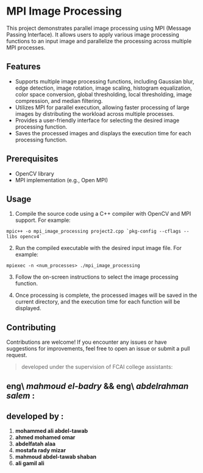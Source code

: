 # MPI Image Processing

This project demonstrates parallel image processing using MPI (Message Passing Interface). It allows users to apply various image processing functions to an input image and parallelize the processing across multiple MPI processes.

## Features

- Supports multiple image processing functions, including Gaussian blur, edge detection, image rotation, image scaling, histogram equalization, color space conversion, global thresholding, local thresholding, image compression, and median filtering.
- Utilizes MPI for parallel execution, allowing faster processing of large images by distributing the workload across multiple processes.
- Provides a user-friendly interface for selecting the desired image processing function.
- Saves the processed images and displays the execution time for each processing function.

## Prerequisites

- OpenCV library
- MPI implementation (e.g., Open MPI)

## Usage

1. Compile the source code using a C++ compiler with OpenCV and MPI support. For example:
```
mpic++ -o mpi_image_processing project2.cpp `pkg-config --cflags --libs opencv4`
```

2. Run the compiled executable with the desired input image file. For example:
```
mpiexec -n <num_processes> ./mpi_image_processing
```

3. Follow the on-screen instructions to select the image processing function.

4. Once processing is complete, the processed images will be saved in the current directory, and the execution time for each function will be displayed.

## Contributing

Contributions are welcome! If you encounter any issues or have suggestions for improvements, feel free to open an issue or submit a pull request.

> developed under the supervision of FCAI college assistants:
## eng\ *mahmoud el-badry* && eng\ *abdelrahman salem* :
## developed by :
1. **mohammed ali abdel-tawab**
2. **ahmed mohamed omar**
3. **abdelfatah alaa**
4. **mostafa rady mizar**
5. **mahmoud abdel-tawab shaban**
6. **ali gamil ali**
